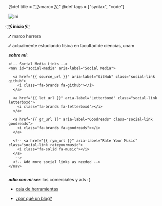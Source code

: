 @def title = " ҉彡marco彡 ҉"
@def tags = ["syntax", "code"]




![ini](/assets/klimt.jpg)



**҉彡inicio彡 ҉**

⑇ marco herrera

⑇ actualmente estudiando física en facultad de ciencias, unam



**_sobre mí_**: 

~~~
<!-- Social Media Links -->
<nav id="social-media" aria-label="Social Media">
  
  <a href="{{ source_url }}" aria-label="GitHub" class="social-link github">
    <i class="fa-brands fa-github"></i>
  </a>
  
  <a href="{{ let_url }}" aria-label="Letterboxd" class="social-link letterboxd">
    <i class="fa-brands fa-letterboxd"></i>
  </a>
  
  <a href="{{ gr_url }}" aria-label="Goodreads" class="social-link goodreads">
    <i class="fa-brands fa-goodreads"></i>
  </a>
  
  <!-- <a href="{{ rym_url }}" aria-label="Rate Your Music" class="social-link rateyourmusic">
    <i class="fa-solid fa-music"></i>
  </a>
   -->
  <!-- Add more social links as needed -->
</nav>


~~~




_**odio con mi ser**_: los comerciales y ads :(
    

 
 - [caja de herramientas](/Otro/caja/)

- [¿por qué un blog?](/Otro/pblog/)




<!-- ~~~
<style>
  #gr_updates_widget {
    width: 320px;
    border: none;
    border-radius: 16px;
    margin: 30px auto;
    background-color: #e1e8d5;
    font-family: 'Inter', 'Segoe UI', -apple-system, BlinkMacSystemFont, sans-serif;
    box-shadow: 0 8px 20px rgba(0, 0, 0, 0.05);
    overflow: hidden;
  }
  
  /* Encabezado minimalista */
  .gr_header {
    padding: 16px;
    color: #333;
    text-align: center;
    font-weight: 500;
    letter-spacing: 0.3px;
    border-bottom: 1px solid rgba(0, 0, 0, 0.06);
    font-size: 15px;
    background-color: #e1e8d5;
  }
  
  /* Contenedor del iframe */
  .iframe-container {
    position: relative;
    width: 100%;
    height: 380px;
    overflow: hidden;
    background-color: #e1e8d5;
  }
  
  /* Iframe con fondo del color deseado */
  #the_iframe {
    width: 100%;
    height: 100%;
    border: none;
    background-color: #e1e8d5;
  }
  
  /* Pie de página */
  #gr_footer {
    padding: 12px 16px;
    text-align: center;
    background-color: #e1e8d5;
    font-size: 12px;
    color: #555;
    display: flex;
    justify-content: center;
    align-items: center;
    border-top: 1px solid rgba(0, 0, 0, 0.06);
  }
  
  #gr_footer a {
    color: #5a7252;
    text-decoration: none;
    font-weight: 400;
    display: inline-flex;
    align-items: center;
  }
  
  #gr_footer a:hover {
    color: #333;
  }
  
  /* Icono minimalista */
  .goodreads-icon {
    margin-right: 6px;
    height: 14px;
    width: 14px;
    opacity: 0.8;
  }
  
  /* Para intentar afectar el contenido del iframe (puede que no funcione debido a restricciones de seguridad) */
  iframe {
    background-color: #e1e8d5 !important;
  }
</style>
<div id="gr_updates_widget">
  <div class="gr_header">
    Lecturas Recientes
  </div>
  <div class="iframe-container">
    <iframe sandbox id="the_iframe" src="https://goodreads.com/widgets/user_update_widget?height=400&num_updates=3&user=71696585&width=320&background_color=e1e8d5" scrolling="yes" frameborder="0" style="background-color: #e1e8d5;"></iframe>
  </div>
  <div id="gr_footer">
    <svg class="goodreads-icon" xmlns="http://www.w3.org/2000/svg" viewBox="0 0 448 512">
      <path fill="#5a7252" d="M299.9 191.2c5.1 37.3-4.7 79-35.9 100.7-22.3 15.5-52.8 14.1-70.8 5.7-37.1-17.3-49.5-58.6-46.8-97.2 4.3-60.9 40.9-87.9 75.3-87.5 46.9-.2 71.8 31.8 78.2 78.3zM448 88v336c0 30.9-25.1 56-56 56H56c-30.9 0-56-25.1-56-56V88c0-30.9 25.1-56 56-56h336c30.9 0 56 25.1 56 56zM330 313.2s-.1-34-.1-217.3h-29v40.3c-.8.3-1.2-.5-1.6-1.2-9.6-20.7-35.9-46.3-76-46-51.9.4-87.2 31.2-100.6 77.8-4.3 14.9-5.8 30.1-5.5 45.6 1.7 77.9 45.1 117.8 112.4 115.2 28.9-1.1 54.5-17 69-45.2.5-1 1.1-1.9 1.7-2.9.2.1.4.1.6.2.3 3.8.2 30.7.1 34.5-.2 14.8-2 29.5-7.2 43.5-7.8 21-22.3 34.7-44.5 39.5-17.8 3.9-35.6 3.8-53.2-1.2-21.5-6.1-36.5-19-41.1-41.8-.3-1.6-1.3-1.3-2.3-1.3h-26.8c.8 10.6 3.2 20.3 8.5 29.2 24.2 40.5 82.7 48.5 128.2 37.4 49.9-12.3 67.3-54.9 67.4-106.3z"></path>
    </svg>
    <a href="https://www.goodreads.com">Goodreads</a>
  </div>
</div>
~~~ -->
<!-- 

![fin](/assets/klimt.png)

 -->
